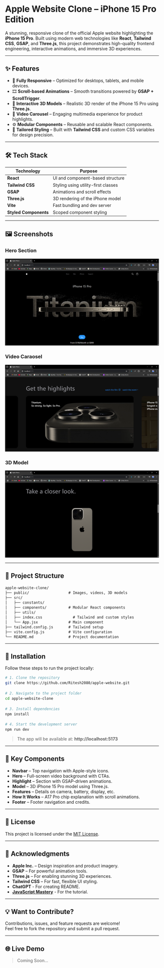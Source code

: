 # Apple Website Clone – iPhone 15 Pro Edition

A stunning, responsive clone of the official Apple website highlighting the **iPhone 15 Pro**. Built using modern web technologies like **React**, **Tailwind CSS**, **GSAP**, and **Three.js**, this project demonstrates high-quality frontend engineering, interactive animations, and immersive 3D experiences.

---

## ✨ Features

- 🔁 **Fully Responsive** – Optimized for desktops, tablets, and mobile devices.
- 🎞️ **Scroll-based Animations** – Smooth transitions powered by **GSAP + ScrollTrigger**.
- 📱 **Interactive 3D Models** – Realistic 3D render of the iPhone 15 Pro using **Three.js**.
- 🎥 **Video Carousel** – Engaging multimedia experience for product highlights.
- ⚙️ **Modular Components** – Reusable and scalable React components.
- 🎨 **Tailored Styling** – Built with **Tailwind CSS** and custom CSS variables for design precision.

---

## 🛠️ Tech Stack

| Technology      | Purpose                             |
|-----------------|-------------------------------------|
| **React**       | UI and component-based structure    |
| **Tailwind CSS**| Styling using utility-first classes |
| **GSAP**        | Animations and scroll effects       |
| **Three.js**    | 3D rendering of the iPhone model    |
| **Vite**        | Fast bundling and dev server        |
| **Styled Components** | Scoped component styling       |

---

## 🖼️ Screenshots

### Hero Section
![Hero Section](screenshots/hero.png)

### Video Caraosel
![Video Caraosel](screenshots/caraosel.png)

### 3D Model
![3D Model](screenshots/model.png)

---
## 📁 Project Structure

```
apple-website-clone/
├── public/                  # Images, videos, 3D models
├── src/
│   ├── constants/              
│   ├── components/          # Modular React components
│   ├── utils/               
│   ├── index.css              # Tailwind and custom styles
│   └── App.jsx              # Main component
├── tailwind.config.js       # Tailwind setup
├── vite.config.js           # Vite configuration
└── README.md                # Project documentation
```

---

## 🔧 Installation

Follow these steps to run the project locally:

```bash
# 1. Clone the repository
git clone https://github.com/Ritesh2080/apple-website.git

# 2. Navigate to the project folder
cd apple-website-clone

# 3. Install dependencies
npm install

# 4. Start the development server
npm run dev
```

> The app will be available at: **http://localhost:5173**

---



## 🧩 Key Components

- **Navbar** – Top navigation with Apple-style icons.
- **Hero** – Full-screen video background with CTAs.
- **Highlight** – Section with GSAP-driven animations.
- **Model** – 3D iPhone 15 Pro model using Three.js.
- **Features** – Details on camera, battery, display, etc.
- **How It Works** – A17 Pro chip explanation with scroll animations.
- **Footer** – Footer navigation and credits.

---

## 📜 License

This project is licensed under the [MIT License](LICENSE).

---

## 🙏 Acknowledgments

- **Apple Inc.** – Design inspiration and product imagery.
- **GSAP** – For powerful animation tools.
- **Three.js** – For enabling stunning 3D experiences.
- **Tailwind CSS** – For fast, flexible UI styling.
- **ChatGPT** - For creating README.
- **[JavaScript Mastery](https://youtu.be/kRQbRAJ4-Fs?si=QsgPzoY39XDpwS8k)** - For the tutorial.

---

## 💡 Want to Contribute?

Contributions, issues, and feature requests are welcome!  
Feel free to fork the repository and submit a pull request.

---

## 🌐 Live Demo

> Coming Soon...